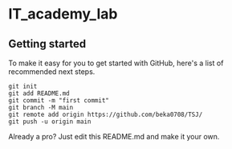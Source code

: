 # IT_academy_lab

## Getting started
To make it easy for you to get started with GitHub, here's a list of recommended next steps.

```
git init
git add README.md
git commit -m "first commit"
git branch -M main
git remote add origin https://github.com/beka0708/TSJ/
git push -u origin main
```

Already a pro? Just edit this README.md and make it your own.
